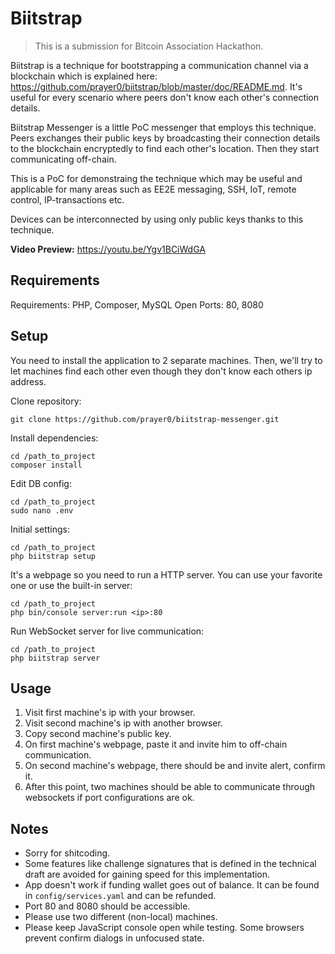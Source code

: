 # Biitstrap

> This is a submission for Bitcoin Association Hackathon.

Biitstrap is a technique for bootstrapping a communication channel via a blockchain which is explained here: https://github.com/prayer0/biitstrap/blob/master/doc/README.md. It's useful for every scenario where peers don't know each other's connection details.

Biitstrap Messenger is a little PoC messenger that employs this technique. Peers exchanges their public keys by broadcasting their connection details to the blockchain encryptedly to find each other's location. Then they start communicating off-chain.

This is a PoC for demonstraing the technique which may be useful and applicable for many areas such as EE2E messaging, SSH, IoT, remote control, IP-transactions etc.

Devices can be interconnected by using only public keys thanks to this technique.

**Video Preview:** https://youtu.be/Ygv1BCiWdGA

## Requirements

Requirements: PHP, Composer, MySQL
Open Ports: 80, 8080 

## Setup

You need to install the application to 2 separate machines. Then, we'll try to let machines find each other even though they don't know each others ip address.

Clone repository:
```
git clone https://github.com/prayer0/biitstrap-messenger.git
```

Install dependencies:
```
cd /path_to_project
composer install
```

Edit DB config:
```
cd /path_to_project
sudo nano .env 
```

Initial settings:
```
cd /path_to_project
php biitstrap setup
```

It's a webpage so you need to run a HTTP server. You can use your favorite one or use the built-in server: 
```
cd /path_to_project
php bin/console server:run <ip>:80
```

Run WebSocket server for live communication:
```
cd /path_to_project
php biitstrap server
```

## Usage

1. Visit first machine's ip with your browser.
2. Visit second machine's ip with another browser.
3. Copy second machine's public key.
4. On first machine's webpage, paste it and invite him to off-chain communication.
5. On second machine's webpage, there should be and invite alert, confirm it.
6. After this point, two machines should be able to communicate through websockets if port configurations are ok. 

## Notes

- Sorry for shitcoding.
- Some features like challenge signatures that is defined in the technical draft are avoided for gaining speed for this implementation.
- App doesn't work if funding wallet goes out of balance. It can be found in `config/services.yaml` and can be refunded.
- Port 80 and 8080 should be accessible.
- Please use two different (non-local) machines.
- Please keep JavaScript console open while testing. Some browsers prevent confirm dialogs in unfocused state.
